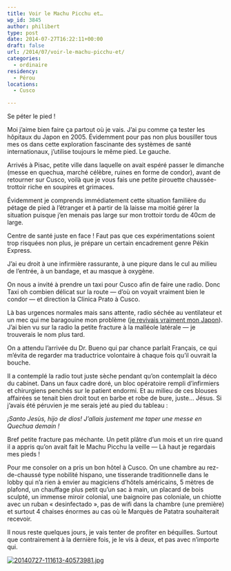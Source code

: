 ```yaml
---
title: Voir le Machu Picchu et…
wp_id: 3845
author: philibert
type: post
date: 2014-07-27T16:22:11+00:00
draft: false
url: /2014/07/voir-le-machu-picchu-et/
categories:
  - ordinaire
residency:
  - Pérou
locations:
  - Cusco

---
```

Se péter le pied !

Moi j&rsquo;aime bien faire ça partout où je vais. J&rsquo;ai pu comme ça tester les hôpitaux du Japon en 2005. Évidemment pour pas non plus bousiller tous mes os dans cette exploration fascinante des systèmes de santé internationaux, j&rsquo;utilise toujours le même pied. Le gauche.

Arrivés à Pisac, petite ville dans laquelle on avait espéré passer le dimanche (messe en quechua, marché célèbre, ruines en forme de condor), avant de retourner sur Cusco, voilà que je vous fais une petite pirouette chaussée-trottoir riche en soupires et grimaces. 

Évidemment je comprends immédiatement cette situation familière du pétage de pied à l&rsquo;étranger et à partir de là laisse ma moitié gérer la situation puisque j&rsquo;en menais pas large sur mon trottoir tordu de 40cm de large. 

Centre de santé juste en face ! Faut pas que ces expérimentations soient trop risquées non plus, je prépare un certain encadrement genre Pékin Express.

J&rsquo;ai eu droit à une infirmière rassurante, à une piqure dans le cul au milieu de l&rsquo;entrée, à un bandage, et au masque à oxygène.

On nous a invité à prendre un taxi pour Cusco afin de faire une radio. Donc Taxi oh combien délicat sur la route — d&rsquo;où on voyait vraiment bien le condor — et direction la Clinica Prato à Cusco. 

Là bas urgences normales mais sans attente, radio séchée au ventilateur et un mec qui me baragouine mon problème ([je revivais vraiment mon Japon][1]). J&rsquo;ai bien vu sur la radio la petite fracture à la malléole latérale — je trouverais le nom plus tard.
  
On a attendu l&rsquo;arrivée du Dr. Bueno qui par chance parlait Français, ce qui m&rsquo;évita de regarder ma traductrice volontaire à chaque fois qu&rsquo;il ouvrait la bouche.

Il a contemplé la radio tout juste sèche pendant qu&rsquo;on contemplait la déco du cabinet. Dans un faux cadre doré, un bloc opératoire rempli d&rsquo;infirmiers et chirurgiens penchés sur le patient endormi. Et au milieu de ces blouses affairées se tenait bien droit tout en barbe et robe de bure, juste&#8230; Jésus. Si j&rsquo;avais été péruvien je me serais jeté au pied du tableau :

_¡Santo Jesùs, hijo de dios! J&rsquo;allais justement me taper une messe en Quechua demain !_

Bref petite fracture pas méchante. Un petit plâtre d&rsquo;un mois et un rire quand il a appris qu&rsquo;on avait fait le Machu Picchu la veille — Là haut je regardais mes pieds !

Pour me consoler on a pris un bon hôtel à Cusco. On une chambre au rez-de-chaussé type nobilité hispano, une tisserande traditionnelle dans le lobby qui n&rsquo;a rien à envier au magiciens d&rsquo;hôtels américains, 5 mètres de plafond, un chauffage plus petit qu&rsquo;un sac à main, un placard de bois sculpté, un immense miroir colonial, une baignoire pas coloniale, un chiotte avec un ruban « desinfectado », pas de wifi dans la chambre (une première) et surtout 4 chaises énormes au cas où le Marquès de Patatra souhaiterait recevoir.

Il nous reste quelques jours, je vais tenter de profiter en béquilles. Surtout que contrairement à la dernière fois, je le vis à deux, et pas avec n&rsquo;importe qui. 

[<img src="/uploads/2014/07/20140727-111613-40573981.jpg" alt="20140727-111613-40573981.jpg" class="alignnone size-full" />][2]

 [1]: http://benmerde.loc/2005/09/mon-pied/
 [2]: /uploads/2014/07/20140727-111613-40573981.jpg